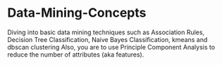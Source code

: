 # Data-Mining-Concepts

Diving into basic data mining techniques such as Association Rules, Decision Tree Classification,
Naive Bayes Classification, kmeans and dbscan clustering Also, you are to use Principle Component Analysis to reduce the number of attributes (aka features).
